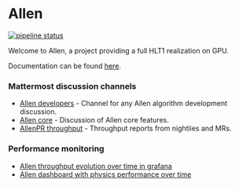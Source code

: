 Allen
=====

[![pipeline status](https://gitlab.cern.ch/lhcb/Allen/badges/master/pipeline.svg)](https://gitlab.cern.ch/lhcb/Allen/-/commits/master)

Welcome to Allen, a project providing a full HLT1 realization on GPU.

Documentation can be found [here](https://allen-doc.docs.cern.ch/index.html).

### Mattermost discussion channels

* [Allen developers](https://mattermost.web.cern.ch/lhcb/channels/allen-developers) - Channel for any Allen algorithm development discussion.
* [Allen core](https://mattermost.web.cern.ch/lhcb/channels/allen-core) - Discussion of Allen core features.
* [AllenPR throughput](https://mattermost.web.cern.ch/lhcb/channels/allenpr-throughput) - Throughput reports from nightlies and MRs.

### Performance monitoring

* [Allen throughput evolution over time in grafana](https://lbgrafana.cern.ch/d/Qvm54N3Mz/allen-performance?orgId=1)
* [Allen dashboard with physics performance over time](https://lblhcbpr.cern.ch/dashboards/allen)
